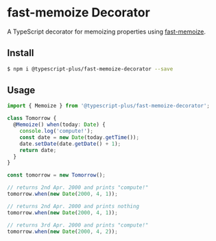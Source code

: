 # fast-memoize Decorator

A TypeScript decorator for memoizing properties using [fast-memoize].

## Install

```bash
$ npm i @typescript-plus/fast-memoize-decorator --save
```

## Usage

```ts
import { Memoize } from '@typescript-plus/fast-memoize-decorator';

class Tomorrow {
  @Memoize() when(today: Date) {
    console.log('compute!');
    const date = new Date(today.getTime());
    date.setDate(date.getDate() + 1);
    return date;
  }
}

const tomorrow = new Tomorrow();

// returns 2nd Apr. 2000 and prints "compute!"
tomorrow.when(new Date(2000, 4, 1));

// returns 2nd Apr. 2000 and prints nothing
tomorrow.when(new Date(2000, 4, 1));

// returns 3rd Apr. 2000 and prints "compute!"
tomorrow.when(new Date(2000, 4, 2));
```

[fast-memoize]: https://www.npmjs.com/package/fast-memoize
